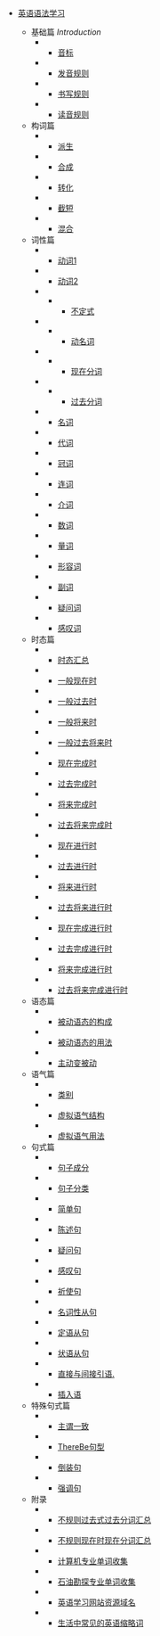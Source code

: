 - [英语语法学习](/)

  - 基础篇 *Introduction*
    - - [音标](./01基础篇/01音标.md)
    - - [发音规则](./01基础篇/02发音规则.md)
    - - [书写规则](./01基础篇/03书写规则.md)
    - - [读音规则](./01基础篇/04读音规则.md)
  - 构词篇
    - - [派生](./02构词篇/01派生.md)
    - - [合成](./02构词篇/02合成.md)
    - - [转化](./02构词篇/03转化.md)
    - - [截短](./02构词篇/04截短.md)
    - - [混合](./02构词篇/05混合.md)
  - 词性篇
    - - [动词1](./03词性篇/01动词1.md)
    - - [动词2](./03词性篇/01动词2.md)
    - - - [不定式](./03词性篇/动词二/02-01不定式.md)
    - - - [动名词](./03词性篇/动词二/02-02动名词.md)
    - - - [现在分词](./03词性篇/动词二/02-03现在分词.md)
    - - - [过去分词](./03词性篇/动词二/02-04过去分词.md)
    - - [名词](./03词性篇/03名词.md)
    - - [代词](./03词性篇/04代词.md)
    - - [冠词](./03词性篇/05冠词.md)
    - - [连词](./03词性篇/06连词.md)
    - - [介词](./03词性篇/07介词.md)
    - - [数词](./03词性篇/08数词.md)
    - - [量词](./03词性篇/09量词.md)
    - - [形容词](./03词性篇/10形容词.md)
    - - [副词](./03词性篇/11副词.md)
    - - [疑问词](./03词性篇/12疑问词.md)
    - - [感叹词](./03词性篇/13感叹词.md)
  - 时态篇
    - - [时态汇总](./04时态篇/00时态汇总.md)  
    - - [一般现在时](./04时态篇/01一般现在时.md)
    - - [一般过去时](./04时态篇/02一般过去时.md)
    - - [一般将来时](./04时态篇/03一般将来时.md)
    - - [一般过去将来时](./04时态篇/04一般过去将来时.md)
    - - [现在完成时](./04时态篇/05现在完成时.md)
    - - [过去完成时](./04时态篇/06过去完成时.md)
    - - [将来完成时](./04时态篇/07将来完成时.md)
    - - [过去将来完成时](./04时态篇/08过去将来完成时.md)
    - - [现在进行时](./04时态篇/09现在进行时.md)
    - - [过去进行时](./04时态篇/10过去进行时.md)
    - - [将来进行时](./04时态篇/11将来进行时.md)
    - - [过去将来进行时](./04时态篇/12过去将来进行时.md)
    - - [现在完成进行时](./04时态篇/13现在完成进行时.md)
    - - [过去完成进行时](./04时态篇/14过去完成进行时.md)
    - - [将来完成进行时](./04时态篇/15将来完成进行时.md)
    - - [过去将来完成进行时](./04时态篇/16过去将来完成进行时.md)
  - 语态篇
    - - [被动语态的构成](./05语态篇/01被动语态的构成.md)
    - - [被动语态的用法](./05语态篇/02被动语态的用法.md)
    - - [主动变被动](./05语态篇/03主动变被动.md)
  - 语气篇
    - - [类别](./06语气篇/01类别.md)
    - - [虚拟语气结构](./06语气篇/02虚拟语气结构.md)
    - - [虚拟语气用法](./06语气篇/03虚拟语气用法.md)
  - 句式篇
    - - [句子成分](./07句式篇/01句子成分.md)
    - - [句子分类](./07句式篇/02句子分类.md)
    - - [简单句](./07句式篇/03简单句.md)
    - - [陈述句](./07句式篇/04陈述句.md)
    - - [疑问句](./07句式篇/05疑问句.md)
    - - [感叹句](./07句式篇/06感叹句.md)
    - - [祈使句](./07句式篇/07祈使句.md)
    - - [名词性从句](./07句式篇/08名词性从句.md)
    - - [定语从句](./07句式篇/09定语从句.md)
    - - [状语从句](./07句式篇/10状语从句.md)
    - - [直接与间接引语.](./07句式篇/11直接与间接引语..md)
    - - [插入语](./07句式篇/12插入语.md)
  - 特殊句式篇
    - - [主谓一致](./08特殊句式篇/01主谓一致.md)
    - - [ThereBe句型](./08特殊句式篇/02ThereBe句型.md)
    - - [倒装句](./08特殊句式篇/03倒装句.md)
    - - [强调句](./08特殊句式篇/04强调句.md)
  - 附录
    - - [不规则过去式过去分词汇总](./99附录/不规则过去式过去分词汇总.md) 
    - - [不规则现在时现在分词汇总](./99附录/不规则现在时现在分词汇总.md) 
    - - [计算机专业单词收集](./99附录/计算机专业单词收集.md) 
    - - [石油勘探专业单词收集](./99附录/石油勘探专业单词收集.md)  
    - - [英语学习网站资源域名](./99附录/英语学习网站资源域名.md)
    - - [生活中常见的英语缩略词](./99附录/生活中常见的英语缩略词.md)

